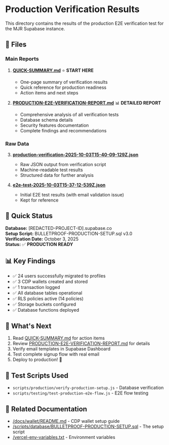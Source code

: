 # Production Verification Results

This directory contains the results of the production E2E verification test for the MJR Supabase instance.

## 📁 Files

### Main Reports

1. **[QUICK-SUMMARY.md](./QUICK-SUMMARY.md)** ⭐ **START HERE**
   - One-page summary of verification results
   - Quick reference for production readiness
   - Action items and next steps

2. **[PRODUCTION-E2E-VERIFICATION-REPORT.md](./PRODUCTION-E2E-VERIFICATION-REPORT.md)** 📊 **DETAILED REPORT**
   - Comprehensive analysis of all verification tests
   - Database schema details
   - Security features documentation
   - Complete findings and recommendations

### Raw Data

3. **[production-verification-2025-10-03T15-40-09-129Z.json](./production-verification-2025-10-03T15-40-09-129Z.json)**
   - Raw JSON output from verification script
   - Machine-readable test results
   - Structured data for further analysis

4. **[e2e-test-2025-10-03T15-37-12-539Z.json](./e2e-test-2025-10-03T15-37-12-539Z.json)**
   - Initial E2E test results (with email validation issue)
   - Kept for reference

## 🎯 Quick Status

**Database:** [REDACTED-PROJECT-ID].supabase.co  
**Setup Script:** BULLETPROOF-PRODUCTION-SETUP.sql v3.0  
**Verification Date:** October 3, 2025  
**Status:** ✅ **PRODUCTION READY**

## 📊 Key Findings

- ✅ 24 users successfully migrated to profiles
- ✅ 3 CDP wallets created and stored
- ✅ 1 transaction logged
- ✅ All database tables operational
- ✅ RLS policies active (14 policies)
- ✅ Storage buckets configured
- ✅ Database functions deployed

## 🚀 What's Next

1. Read [QUICK-SUMMARY.md](./QUICK-SUMMARY.md) for action items
2. Review [PRODUCTION-E2E-VERIFICATION-REPORT.md](./PRODUCTION-E2E-VERIFICATION-REPORT.md) for details
3. Verify email templates in Supabase Dashboard
4. Test complete signup flow with real email
5. Deploy to production! 🎉

## 📝 Test Scripts Used

- `scripts/production/verify-production-setup.js` - Database verification
- `scripts/testing/test-production-e2e-flow.js` - E2E flow testing

## 🔗 Related Documentation

- [/docs/wallet/README.md](../wallet/README.md) - CDP wallet setup guide
- [/scripts/database/BULLETPROOF-PRODUCTION-SETUP.sql](../../scripts/database/BULLETPROOF-PRODUCTION-SETUP.sql) - The setup script
- [/vercel-env-variables.txt](../../vercel-env-variables.txt) - Environment variables


